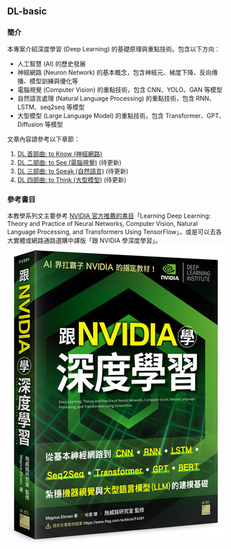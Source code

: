 ## DL-basic

### 簡介
本專案介紹深度學習 (Deep Learning) 的基礎原理與重點技術。包含以下方向：

- 人工智慧 (AI) 的歷史發展
- 神經網路 (Neuron Network) 的基本概念，包含神經元、梯度下降、反向傳播、模型訓練與優化等
- 電腦視覺 (Computer Vision) 的重點技術，包含 CNN、YOLO、GAN 等模型
- 自然語言處理 (Natural Language Processing) 的重點技術，包含 RNN、LSTM、seq2seq 等模型
- 大型模型 (Large Language Model) 的重點技術，包含 Transformer、GPT、Diffusion 等模型

文章內容請參考以下章節：

1. [DL 首部曲: to Know (神經網路)](https://ryanccj.github.io/blog/2025/deep-learning-basic-I)
2. [DL 二部曲: to See (電腦視覺)](https://ryanccj.github.io/blog/2025/deep-learning-basic-II) (待更新)
3. [DL 三部曲: to Speak (自然語言)](https://ryanccj.github.io/blog/2025/deep-learning-basic-III) (待更新)
4. [DL 四部曲: to Think (大型模型)](https://ryanccj.github.io/blog/2025/deep-learning-basic-IV) (待更新)

### 參考書目
本教學系列文主要參考 [NVIDIA 官方推薦的書目](https://www.nvidia.com/zh-tw/training/books/)「Learning Deep Learning: Theory and Practice of Neural Networks, Computer Vision, Natural Language Processing, and Transformers Using TensorFlow」，或是可以去各大實體或網路通路選購中譯版「跟 NVIDIA 學深度學習」。
![](reference_book.jpg)